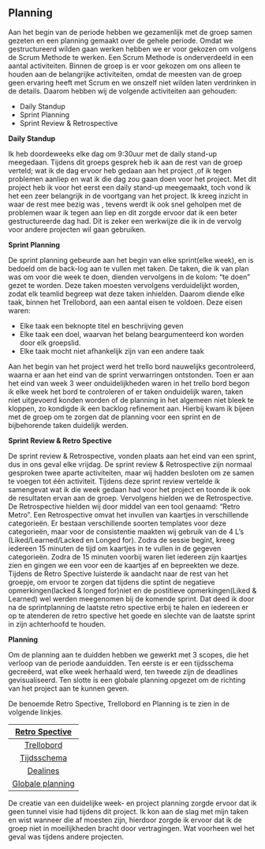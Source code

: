 ## Planning



Aan het begin van de periode hebben we gezamenlijk met de groep samen gezeten en een planning gemaakt over de gehele periode.
Omdat we gestructureerd wilden gaan werken hebben we er voor gekozen om volgens de Scrum Methode te werken.
Een Scrum Methode is onderverdeeld in een aantal activiteiten. Binnen de groep is er voor gekozen om ons alleen te houden aan de belangrijke activiteiten, omdat de meesten van de groep geen ervaring heeft met Scrum en we onszelf niet wilden laten verdrinken in de details. Daarom hebben wij de volgende activiteiten aan gehouden: 

* Daily Standup
* Sprint Planning
* Sprint Review & Retrospective

**Daily Standup**

Ik heb doordeweeks elke dag om 9:30uur met de daily stand-up meegedaan. Tijdens dit groeps gesprek heb ik aan de rest van de groep verteld; wat ik de dag ervoor heb gedaan aan het project ,of ik tegen problemen aanliep en wat ik die dag zou gaan doen voor het project. Met dit project heb ik voor het eerst een daily stand-up meegemaakt, toch vond ik het een zeer belangrijk in de voortgang van het project. Ik kreeg inzicht in waar de rest mee bezig was , tevens werdt ik ook snel geholpen met de problemen waar ik tegen aan liep en dit zorgde ervoor dat ik een beter gestructureerde dag had. Dit is zeker een werkwijze die ik in de vervolg voor andere projecten wil gaan gebruiken.

**Sprint Planning**

De sprint planning gebeurde aan het begin van elke sprint(elke week), en is bedoeld om de back-log aan te vullen met taken. De taken, die ik van plan was om voor die week te doen, dienden vervolgens in de kolom: “te doen” gezet te worden. Deze taken moesten vervolgens verduidelijkt worden, zodat elk teamlid begreep wat deze taken inhielden. Daarom diende elke taak, binnen het Trellobord, aan een aantal eisen te voldoen. Deze eisen waren: 

* Elke taak een beknopte titel en beschrijving geven
* Elke taak een doel, waarvan het belang beargumenteerd kon worden door elk groepslid. 
* Elke taak mocht niet afhankelijk zijn van een andere taak

Aan het begin van het project werd het trello bord nauwelijks gecontroleerd, waarna er aan het eind van de sprint verwarringen ontstonden. Toen er aan het eind van week 3 weer onduidelijkheden waren in het trello bord begon ik elke week het bord te controleren of er taken onduidelijk waren, taken niet uitgevoerd konden worden of de planning in het algemeen niet bleek te kloppen, zo kondigde ik een backlog refinement aan. Hierbij kwam ik bijeen met de groep om te zorgen dat de planning voor een sprint en de bijbehorende taken duidelijk werden.


**Sprint Review & Retro Spective**

De sprint review & Retrospective, vonden plaats aan het eind van een sprint, dus in ons geval elke vrijdag. De sprint review & Retrospective zijn normaal gesproken twee aparte activiteiten, maar wij hadden besloten om ze samen te voegen tot één activiteit. Tijdens deze sprint review vertelde ik samengevat wat ik die week gedaan had voor het project en toonde ik ook de resultaten ervan aan de groep. Vervolgens hielden we de Retrospective. De Retrospective hielden wij door middel van een tool genaamd: “Retro Metro”. Een Retrospective omvat het invullen van kaartjes in verschillende categorieën. Er bestaan verschillende soorten templates voor deze categorieën, maar voor de consistentie maakten wij gebruik van de 4 L’s (Liked/Learned/Lacked en Longed for). Zodra de sessie begint, kreeg iedereen 15 minuten de tijd om kaartjes in te vullen in de gegeven categorieën. Zodra de 15 minuten voorbij waren liet iedereen zijn kaartjes zien en gingen we een voor een de kaartjes af en bepreekten we deze. Tijdens de Retro Spective luisterde ik aandacht naar de rest van het groepje, om ervoor te zorgen dat tijdens die sptint de negatieve opmerkingen(lacked & longed for)niet en de postitieve opmerkingen(Liked & Learned) wel werden meegenomen bij de komende sprint. Dat deed ik door na de sprintplanning de laatste retro spective erbij te halen en iedereen er op te atenderen de retro spective het goede en slechte van de laatste sprint in zijn achterhoofd te houden.

**Planning**

Om de planning aan te duidden hebben we gewerkt met 3 scopes, die het verloop van de periode aanduidden. Ten eerste is er een tijdsschema gecreëerd, wat elke week herhaald werd, ten tweede zijn de deadlines gevisualiseerd. Ten slotte is een globale planning opgezet om de richting van het project aan te kunnen geven.

De benoemde Retro Spective, Trellobord en Planning is te zien in de volgende linkjes.


| [Retro Spective](https://github.com/Emir-Acikgoz-50/Minor-Data-Science/blob/main/Screenshots%20Overig/RETRO%20METRO.PNG)|
|:----:|
| [Trellobord](https://github.com/Emir-Acikgoz-50/Minor-Data-Science/blob/main/Screenshots%20Overig/trello.PNG)|
| [Tijdsschema](https://github.com/Emir-Acikgoz-50/Minor-Data-Science/blob/main/Screenshots%20Overig/tijdsschema.PNG)|
| [Dealines](https://github.com/Emir-Acikgoz-50/Minor-Data-Science/blob/main/Screenshots%20Overig/dealines.PNG)|
| [Globale planning](https://github.com/Emir-Acikgoz-50/Minor-Data-Science/blob/main/Screenshots%20Overig/globale%20planning.PNG)|


De creatie van een duidelijke week- en project planning zorgde ervoor dat ik geen tunnel visie had tijdens dit project. Ik kon aan de slag met mijn taken en wist wanneer die af moesten zijn, hierdoor zorgde ik ervoor dat ik de groep niet in moeilijkheden bracht door vertragingen. Wat voorheen wel het geval was tijdens andere projecten.

